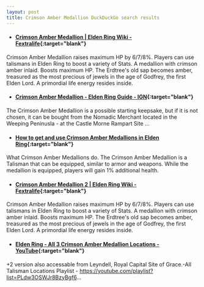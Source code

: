 ```yaml
---
layout: post
title: Crimson Amber Medallion DuckDuckGo search results
---
```

* #### [Crimson Amber Medallion | Elden Ring Wiki - Fextralife](https://eldenring.wiki.fextralife.com/Crimson+Amber+Medallion){:target="blank"}
Crimson Amber Medallion raises maximum HP by 6/7/8%. Players can use talismans in Elden Ring to boost a variety of Stats. A medallion with crimson amber inlaid. Boosts maximum HP. The Erdtree's old sap becomes amber, treasured as the most precious of jewels in the age of Godfrey, the first Elden Lord. A primordial life energy resides inside.
* #### [Crimson Amber Medallion - Elden Ring Guide - IGN](https://www.ign.com/wikis/elden-ring/Crimson_Amber_Medallion){:target="blank"}
The Crimson Amber Medallion is a possible starting keepsake, but if it is not chosen, it can be bought from the Nomadic Merchant located in the Weeping Peninusla - at the Castle Morne Rampart Site ...
* #### [How to get and use Crimson Amber Medallions in Elden Ring](https://www.gamepur.com/guides/how-to-get-and-use-crimson-amber-medallions-in-elden-ring){:target="blank"}
What Crimson Amber Medallions do. The Crimson Amber Medallion is a Talisman that can be equipped, similar to armor and weapons. While the medallion is equipped, players will gain 1% additional health.
* #### [Crimson Amber Medallion 2 | Elden Ring Wiki - Fextralife](https://eldenring.wiki.fextralife.com/Crimson+Amber+Medallion+2){:target="blank"}
Crimson Amber Medallion raises maximum HP by 6/7/8%. Players can use talismans in Elden Ring to boost a variety of Stats. A medallion with crimson amber inlaid. Boosts maximum HP. The Erdtree's old sap becomes amber, treasured as the most precious of jewels in the age of Godfrey, the first Elden Lord. A primordial life energy resides inside.
* #### [Elden Ring - All 3 Crimson Amber Medallion Locations - YouTube](https://www.youtube.com/watch?v=Xe0jQ0AVJDU){:target="blank"}
+2 version also accessable from Leyndell, Royal Capital Site of Grace.-All Talisman Locations Playlist - https://youtube.com/playlist?list=PLdw3OSWJr8BzyBgf6...
